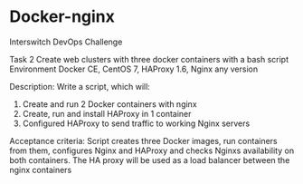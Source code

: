 # Docker-nginx
Interswitch DevOps Challenge

Task 2 
Create web clusters with three docker containers with a bash script 
Environment 
Docker CE, CentOS 7, HAProxy 1.6, Nginx any version

Description:
Write a script, which will:
1. Create and run 2 Docker containers with nginx 
2. Create, run and install HAProxy in 1 container
4. Configured HAProxy to send traffic to working Nginx servers

Acceptance criteria:
Script creates three Docker images, run containers from them,
configures Nginx and HAProxy and checks Nginxs availability on both containers.
The HA proxy will be used as a load balancer between the nginx containers

